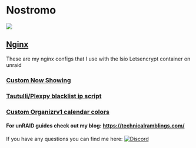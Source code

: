 # Nostromo
[![](https://github.com/gilbN/blog/blob/master/pages/01.blog/01.my-unraid-server/Unraid%20banner.png)](https://technicalramblings.com/blog/my-unraid-server/)

## [Nginx](https://github.com/gilbN/Nostromo/tree/master/Server/nginx)
These are my nginx configs that I use with the lsio Letsencrypt container on unraid

### [Custom Now Showing](https://github.com/gilbN/Nostromo/tree/master/Server/Docker/nowshowing)

### [Tautulli/Plexpy blacklist ip script](https://github.com/gilbN/Nostromo/tree/master/Server/scripts/plexpy)

### [Custom Organizrv1 calendar colors](https://github.com/gilbN/Nostromo/tree/master/Server/Docker/organizr)

#### For unRAID guides check out my blog: https://technicalramblings.com/

If you have any questions you can find me here:  [![Discord](https://img.shields.io/badge/chat-Discord-blue.svg?style=for-the-badge&logo=discord)](https://discord.gg/HM5uUKU)
